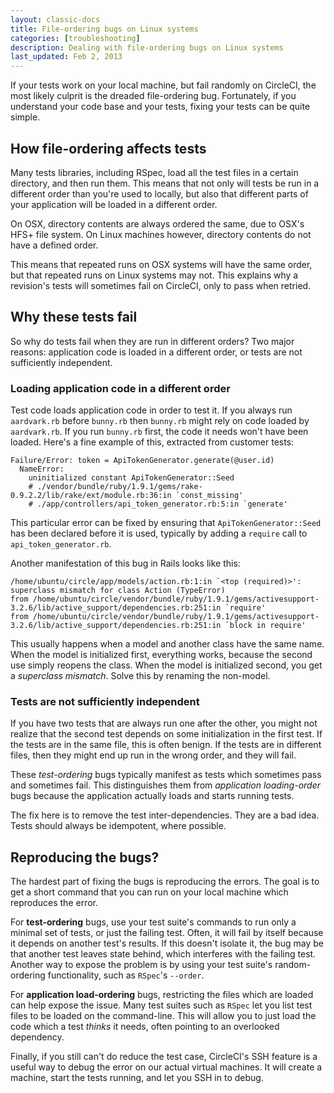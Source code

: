 ```yaml
---
layout: classic-docs
title: File-ordering bugs on Linux systems
categories: [troubleshooting]
description: Dealing with file-ordering bugs on Linux systems
last_updated: Feb 2, 2013
---
```


If your tests work on your local machine, but fail randomly on CircleCI, the most likely culprit is the dreaded file-ordering bug.
Fortunately, if you understand your code base and your tests, fixing your tests can be quite simple.

## How file-ordering affects tests

Many tests libraries, including RSpec, load all the test files in a certain directory, and then run them.
This means that not only will tests be run in a different order than you're used to locally, but also that different parts of your application will be loaded in a different order.

On OSX, directory contents are always ordered the same, due to OSX's HFS+ file system.
On Linux machines however, directory contents do not have a defined order.

This means that repeated runs on OSX systems will have the same order, but
that repeated runs on Linux systems may not. This explains why a revision's tests will sometimes fail on CircleCI, only to pass when retried.

## Why these tests fail

So why do tests fail when they are run in different orders?
Two major reasons: application code is loaded in a different order, or tests are not sufficiently independent.

### Loading application code in a different order

Test code loads application code in order to test it.
If you always run `aardvark.rb` before `bunny.rb`
then `bunny.rb` might rely on code loaded by
`aardvark.rb`.
If you run `bunny.rb` first, the code it needs won't have been loaded.
Here's a fine example of this, extracted from customer tests:

```
Failure/Error: token = ApiTokenGenerator.generate(@user.id)
  NameError:
    uninitialized constant ApiTokenGenerator::Seed
    # ./vendor/bundle/ruby/1.9.1/gems/rake-0.9.2.2/lib/rake/ext/module.rb:36:in `const_missing'
    # ./app/controllers/api_token_generator.rb:5:in `generate'
```

This particular error can be fixed by ensuring that `ApiTokenGenerator::Seed`
has been declared before it is used, typically by adding a `require`
call to `api_token_generator.rb`.

Another manifestation of this bug in Rails looks like this:

```
/home/ubuntu/circle/app/models/action.rb:1:in `<top (required)>': superclass mismatch for class Action (TypeError)
from /home/ubuntu/circle/vendor/bundle/ruby/1.9.1/gems/activesupport-3.2.6/lib/active_support/dependencies.rb:251:in `require'
from /home/ubuntu/circle/vendor/bundle/ruby/1.9.1/gems/activesupport-3.2.6/lib/active_support/dependencies.rb:251:in `block in require'
```

This usually happens when a model and another class have the same name.
When the model is initialized first, everything works, because the second use simply reopens the class.
When the model is initialized second, you get a _superclass mismatch_.
Solve this by renaming the non-model.

### Tests are not sufficiently independent

If you have two tests that are always run one after the other, you might not realize that the second test depends on some initialization in the first test.
If the tests are in the same file, this is often benign.
If the tests are in different files, then they might end up run in the wrong order, and they will fail.

These _test-ordering_ bugs typically manifest as tests which sometimes pass and sometimes fail.
This distinguishes them from _application loading-order_ bugs because the application actually loads and starts running tests.

The fix here is to remove the test inter-dependencies.
They are a bad idea.
Tests should always be idempotent, where possible.

## Reproducing the bugs?

The hardest part of fixing the bugs is reproducing the errors.
The goal is to get a short command that you can run on your local machine which reproduces the error.

For **test-ordering** bugs, use your test suite's commands to run only a minimal set of tests, or just the failing test.
Often, it will fail by itself because it depends on another test's results.
If this doesn't isolate it, the bug may be that another test leaves state behind, which interferes with the failing test.
Another way to expose the problem is by using your test suite's random-ordering functionality, such as `RSpec`'s `--order`.

For **application load-ordering** bugs, restricting the files which are loaded can help expose the issue.
Many test suites such as `RSpec` let you list test files to be loaded on the command-line.
This will allow you to just load the code which a test _thinks_ it needs, often pointing to an overlooked dependency.

Finally, if you still can't do reduce the test case, CircleCI's SSH feature is a useful way to debug the error on our actual virtual machines.
It will create a machine, start the tests running, and let you SSH in to debug.
